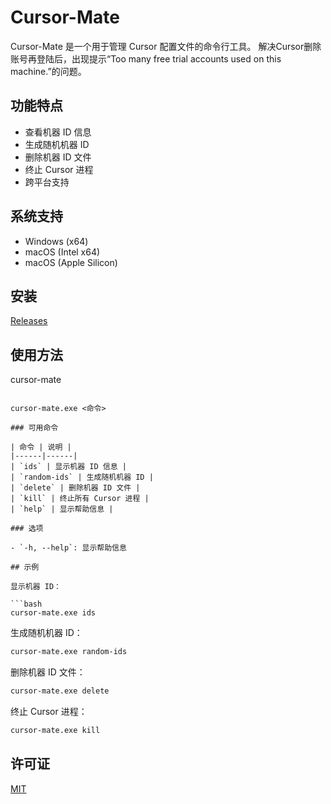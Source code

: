 # Cursor-Mate

Cursor-Mate 是一个用于管理 Cursor 配置文件的命令行工具。
解决Cursor删除账号再登陆后，出现提示“Too many free trial accounts used on this machine.”的问题。

## 功能特点

- 查看机器 ID 信息
- 生成随机机器 ID
- 删除机器 ID 文件
- 终止 Cursor 进程
- 跨平台支持

## 系统支持

- Windows (x64)
- macOS (Intel x64)
- macOS (Apple Silicon)

## 安装

[Releases](https://github.com/korykim/cursormate/releases)


## 使用方法

cursor-mate
```

cursor-mate.exe <命令>

### 可用命令

| 命令 | 说明 |
|------|------|
| `ids` | 显示机器 ID 信息 |
| `random-ids` | 生成随机机器 ID |
| `delete` | 删除机器 ID 文件 |
| `kill` | 终止所有 Cursor 进程 |
| `help` | 显示帮助信息 |

### 选项

- `-h, --help`: 显示帮助信息

## 示例

显示机器 ID：

```bash
cursor-mate.exe ids
```

生成随机机器 ID：

```bash
cursor-mate.exe random-ids
```

删除机器 ID 文件：

```bash
cursor-mate.exe delete
```

终止 Cursor 进程：

```bash
cursor-mate.exe kill
```

## 许可证

[MIT](LICENSE)

 
